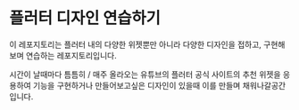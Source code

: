 # 플러터 디자인 연습하기

이 레포지토리는 플러터 내의 다양한 위젯뿐만 아니라 다양한 디자인을 접하고,
구현해보며 연습하는 레포지토리입니다.

시간이 날때마다 틈틈히 / 매주 올라오는 유튜브의 플러터 공식 사이트의 추천 위젯을
응용하여 기능을 구현하거나 만들어보고싶은 디자인이 있을때 이를 만들며 채워나갈공간입니다.
